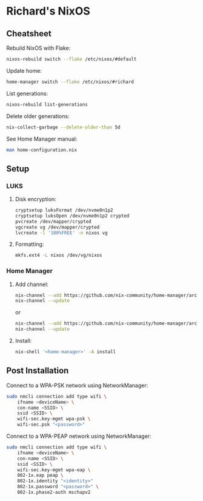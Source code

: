 # Richard's NixOS

## Cheatsheet

Rebuild NixOS with Flake:

```sh
nixos-rebuild switch --flake /etc/nixos/#default
```

Update home:

```sh
home-manager switch --flake /etc/nixos/#richard
```

List generations:

```sh
nixos-rebuild list-generations
```

Delete older generations:

```sh
nix-collect-garbage --delete-older-than 5d
```

See Home Manager manual:

```sh
man home-configuration.nix
```

## Setup

### LUKS

1. Disk encryption:

   ```sh
   cryptsetup luksFormat /dev/nvme0n1p2
   cryptsetup luksOpen /dev/nvme0n1p2 crypted
   pvcreate /dev/mapper/crypted
   vgcreate vg /dev/mapper/crypted
   lvcreate -l '100%FREE' -n nixos vg
   ```

2. Formatting:

   ```sh
   mkfs.ext4 -L nixos /dev/vg/nixos
   ```

### Home Manager

1. Add channel:

   ```sh
   nix-channel --add https://github.com/nix-community/home-manager/archive/master.tar.gz home-manager
   nix-channel --update
   ```

   or

   ```sh
   nix-channel --add https://github.com/nix-community/home-manager/archive/release-24.11.tar.gz home-manager
   nix-channel --update
   ```

2. Install:

   ```sh
   nix-shell '<home-manager>' -A install
   ```

## Post Installation

Connect to a WPA-PSK network using NetworkManager:

```sh
sudo nmcli connection add type wifi \
    ifname <deviceName> \
    con-name <SSID> \
    ssid <SSID> \
    wifi-sec.key-mgmt wpa-psk \
    wifi-sec.psk "<password>"
```

Connect to a WPA-PEAP network using NetworkManager:

```sh
sudo nmcli connection add type wifi \
    ifname <deviceName> \
    con-name <SSID> \
    ssid <SSID> \
    wifi-sec.key-mgmt wpa-eap \
    802-1x.eap peap \
    802-1x.identity "<identity>"
    802-1x.password "<password>" \
    802-1x.phase2-auth mschapv2
```
